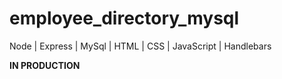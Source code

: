 # employee_directory_mysql
Node | Express | MySql | HTML | CSS | JavaScript | Handlebars

**IN PRODUCTION**
